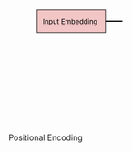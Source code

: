 <!DOCTYPE html>
<html lang="en">
<head>
<meta charset="UTF-8">
<meta name="viewport" content="width=device-width, initial-scale=1.0">
<title>Transformer Model Visualization</title>
<style>
  rect:hover { fill: #ffeb3b; cursor: pointer; }
  .tooltip { position: absolute; background-color: white; border: 1px solid black; padding: 5px; display: none; }
</style>
</head>
<body>

<svg id="transformer-diagram" width="1000" height="600" xmlns="http://www.w3.org/2000/svg">
  <!-- Components -->
  <rect x="50" y="100" width="120" height="40" fill="#f3c6c6" stroke="black" data-description="Input Embedding transforms input tokens into vectors."></rect>
  <text x="60" y="125" font-size="12">Input Embedding</text>
  
  <line x1="170" y1="120" x2="200" y2="120" stroke="black" stroke-width="2" marker-end="url(#arrow)"/>
  
  <rect x="200" y="100" width="120" height="40" fill="#b2d6d8" stroke="black" data-description="Positional Encoding adds position information."></rect>
  <text x="210" y="125" font-size="12">Positional Encoding</text>

  <!-- Arrow Marker -->
  <defs>
    <marker id="arrow" markerWidth="10" markerHeight="10" refX="0" refY="3" orient="auto">
      <path d="M0,0 L0,6 L9,3 z" fill="black"/>
    </marker>
  </defs>
</svg>

<div class="tooltip" id="tooltip"></div>

<script>
  const svg = document.getElementById('transformer-diagram');
  const tooltip = document.getElementById('tooltip');

  svg.addEventListener('mouseover', (event) => {
    const target = event.target;
    if (target.tagName === 'rect') {
      tooltip.innerText = target.getAttribute('data-description');
      tooltip.style.display = 'block';
    }
  });

  svg.addEventListener('mousemove', (event) => {
    tooltip.style.left = `${event.pageX + 10}px`;
    tooltip.style.top = `${event.pageY + 10}px`;
  });

  svg.addEventListener('mouseout', () => {
    tooltip.style.display = 'none';
  });
</script>

</body>
</html>
